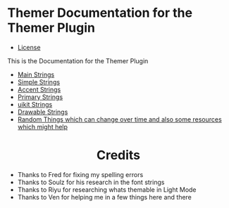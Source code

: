 # Themer Documentation for the Themer Plugin
* [License](https://github.com/GangsterFox/AliuFox-themes/blob/main/LICENSE)

This is the Documentation for the Themer Plugin

* [Main Strings](https://github.com/GangsterFox/documentation/blob/main/theme-dev/MainStrings.md)
* [Simple Strings](https://github.com/GangsterFox/documentation/blob/main/theme-dev/SimpleStrings.md)
* [Accent Strings](https://github.com/GangsterFox/documentation/blob/main/theme-dev/AccentColors.md)
* [Primary Strings](https://github.com/GangsterFox/documentation/blob/main/theme-dev/PrimaryColors.md)
* [uikit Strings](https://github.com/GangsterFox/documentation/blob/main/theme-dev/uikitStrings.md)
* [Drawable Strings](https://github.com/GangsterFox/documentation/blob/main/theme-dev/DrawableStrings.md)
* [Random Things which can change over time and also some resources which might help](https://github.com/GangsterFox/documentation/blob/main/theme-dev/DrawableStrings.md)
<h1 align="Center">Credits</h1>

* Thanks to Fred for fixing my spelling errors
* Thanks to Soulz for his research in the font strings
* Thanks to Riyu for researching whats themable in Light Mode
* Thanks to Ven for helping me in a few things here and there
